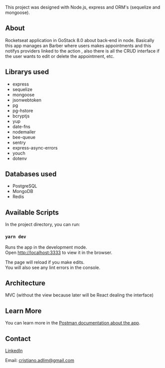 This project was designed with Node.js, express and ORM's (sequelize and mongoose).

## About

Rocketseat application in GoStack 8.0 about back-end in node.
Basically this app manages an Barber where users makes appointments and this notifys providers linked to the action , also there is all the CRUD interface if the user wants to edit or delete the appointment, etc.

## Librarys used
*   express
*   sequelize
*   mongoose
*   jsonwebtoken
*   pg
*   pg-hstore
*   bcryptjs
*   yup
*   date-fns
*   nodemailer
*   bee-queue
*   sentry
*   express-async-errors
*   youch
*   dotenv

## Databases used
*   PostgreSQL
*   MongoDB
*   Redis

## Available Scripts

In the project directory, you can run:

### `yarn dev`

Runs the app in the development mode.<br>
Open [http://localhost:3333](http://localhost:3333) to view it in the browser.

The page will reload if you make edits.<br>
You will also see any lint errors in the console.

## Architecture

MVC (without the view because later will be React dealing the interface)

## Learn More

You can learn more in the [Postman documentation about the app](https://documenter.getpostman.com/view/9454146/SWE3czb9?version=latest).

## Contact

[LinkedIn](https://www.linkedin.com/in/cristiano-soares-b46928192/)

Email: cristiano.adlim@gmail.com
